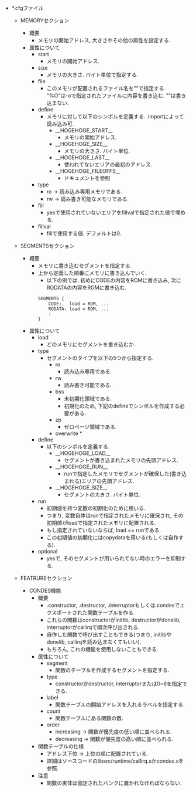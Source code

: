 * \*.cfgファイル
    * MEMORYセクション
        * 概要
            * メモリの開始アドレス, 大きさやその他の属性を設定する.
        * 属性について
            * start
                * メモリの開始アドレス.
            * size
                * メモリの大きさ. バイト単位で指定する.
            * file
                * このメモリが配置されるファイル名を""で指定する.
                "%O"は-oで指定されたファイルに内容を書き込む. ""は書き込まない.
            * define
                * メモリに対して以下のシンボルを定義する. .importによって読み込み可.
                    * \_\_HOGEHOGE_START\_\_
                        * メモリの開始アドレス.
                    * \_\_HOGEHOGE_SIZE\_\_ 
                        * メモリの大きさ. バイト単位.
                    * \_\_HOGEHOGE_LAST\_\_
                        * 使われてないエリアの最初のアドレス.
                    * \_\_HOGEHOGE_FILEOFFS\_\_
                        * ドキュメントを参照
            * type
                * ro -> 読み込み専用メモリである.
                * rw -> 読み書き可能なメモリである.
            * fill
                * yesで使用されていないエリアをfillvalで指定された値で埋める.
            * fillval
                * fillで使用する値. デフォルトは0.


    * SEGMENTSセクション
        * 概要
            * メモリに書き込むセグメントを指定する.
            * 上から定義した順番にメモリに書き込んでいく.
                * 以下の例では, 初めにCODEの内容をROMに書き込み, 次にRODATAの内容をROMに書き込む.
                ```
                SEGMENTS {
                    CODE:   load = ROM, ...
                    RODATA: load = ROM, ...
                    :
                }
                ```
        * 属性について
            * load
                * どのメモリにセグメントを書き込むか.
            * type
                * セグメントのタイプを以下の5つから指定する.
                    * ro
                        * 読み込み専用である.
                    * rw
                        * 読み書き可能である.
                    * bss
                        * 未初期化領域である.
                        * 初期化のため, 下記のdefineでシンボルを作成する必要がある.
                    * zp
                        * ゼロページ領域である.
                    * overwrite
                        * 
            * define
                * 以下のシンボルを定義する.
                    * \_\_HOGEHOGE_LOAD\_\_
                        * セグメントが書き込まれたメモリの先頭アドレス.
                    * \_\_HOGEHOGE_RUN\_\_
                        * runで指定したメモリでセグメントが確保した(書き込まれる)エリアの先頭アドレス.
                    * \_\_HOGEHOGE_SIZE\_\_
                        * セグメントの大きさ. バイト単位.
            * run
                * 初期値を持つ変数の初期化のために用いる.
                * つまり, 変数自体はrunで指定されたメモリに確保され, その初期値がloadで指定されたメモリに配置される.
                * もし指定されていないならば, load == runである.
                * この初期値の初期化にはcopydataを用いる(もしくは自作する).
            * optional
                * yesで, そのセグメントが用いられてない時のエラーを抑制する.


    * FEATRUREセクション
        * CONDES機能
            * 概要
                * .constructor, .destructor, .interruptorもしくは.condesでエクスポートされた関数テーブルを作る.
                * これらの関数はconstructorがinitlib, destructorがdonelib, interruptorがcallirqで順次呼び出される.
                * 自作した関数で呼び出すこともできる(つまり, initlibやdonelib, callirqを読み込まなくてもいい).
                * もちろん, これの機能を使用しないこともできる.
            * 属性について
                * segment
                    * 関数のテーブルを作成するセグメントを指定する.
                * type
                    * constructorかdestructor, interruptorまたは0~6を指定できる.
                * label
                    * 関数テーブルの開始アドレスを入れるラベルを指定する.
                * count
                    * 関数テーブルにある関数の数.
                * order
                    * increasing -> 関数が優先度の低い順に並べられる.
                    * decreasing -> 関数が優先度の高い順に並べられる.
            * 関数テーブルの仕様
                * アドレス下位 -> 上位の順に配置されている.
                * 詳細はソースコードのlibsrc/runtime/callirq.sかcondes.sを参照.
            * 注意
                * 関数の実体は固定されたバンクに置かれなければならない.
